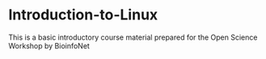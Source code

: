 # Introduction-to-Linux
This is a basic introductory course material prepared for the Open Science Workshop by BioinfoNet
